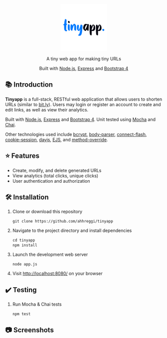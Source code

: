 <!-- TITLE -->
<div align="center">
<img src="public/assets/logo-circle.png" alt="tinyapp." width="150px">
<p>
A tiny web app for making tiny URLs
</p>
Built with <a href="https://nodejs.org/en/">Node.js</a>, <a href="https://expressjs.com/">Express</a> and <a href="https://blog.getbootstrap.com/2018/12/21/bootstrap-4-2-1/">Bootstrap 4</a>
</div>

<!-- INTRODUCTION -->

## 📚 Introduction

<b>Tinyapp</b> is a full-stack, RESTful web application that allows users to shorten URLs (similar to [bit.ly](bit.ly)). Users may login or register an account to create and edit links, as well as view their analytics.

Built with <a href="https://nodejs.org/en/">Node.js</a>, <a href="https://expressjs.com/">Express</a> and <a href="https://blog.getbootstrap.com/2018/12/21/bootstrap-4-2-1/">Bootstrap 4</a>. Unit tested using [Mocha](https://mochajs.org/) and [Chai](https://www.chaijs.com/).

Other technologies used include [bcrypt](https://www.npmjs.com/package/bcrypt), [body-parser](https://www.npmjs.com/package/body-parser), [connect-flash](https://www.npmjs.com/package/connect-flash[), [cookie-session](https://www.npmjs.com/package/cookie-session), [dayjs](https://www.npmjs.com/package/dayjs), [EJS](https://ejs.co/), and [method-override](https://www.npmjs.com/package/method-override).

<!-- FEATURES -->

## ⭐ Features

- Create, modify, and delete generated URLs
- View analytics (total clicks, unique clicks)
- User authentication and authorization

<!-- INSTALLATION -->

## 🛠 Installation

1. Clone or download this repository
   ```
   git clone https://github.com/ahhreggi/tinyapp
   ```
2. Navigate to the project directory and install dependencies
   ```
   cd tinyapp
   npm install
   ```
3. Launch the development web server
   ```
   node app.js
   ```
4. Visit <a href="http://localhost:8080/">http://localhost:8080/</a> on your browser

## ✔️ Testing

1. Run Mocha & Chai tests
   ```
   npm test
   ```

## 📷 Screenshots
